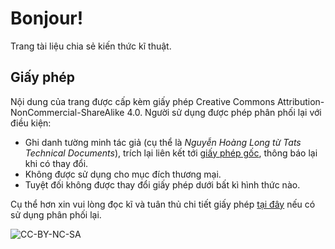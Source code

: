 # Bonjour!

Trang tài liệu chia sẻ kiến thức kĩ thuật.

<!-- Cuộc sống có nhiều niềm vui hơn nếu bạn không phải là người muốn học hết tất cả đống này. -->

## Giấy phép

Nội dung của trang được cấp kèm giấy phép Creative Commons Attribution-NonCommercial-ShareAlike 4.0. Người sử dụng được phép phân phối lại với điều kiện:

- Ghi danh tường minh tác giả (cụ thể là _Nguyễn Hoàng Long từ Tats Technical Documents_<!-- nơi duy nhất người ta được viết docs với giọng bố đời -->), trích lại liên kết tới [giấy phép gốc](https://github.com/tatsupro/tatsupro.github.io/blob/main/LICENSE), thông báo lại khi có thay đổi.
- Không được sử dụng cho mục đích thương mại.
- Tuyệt đối không được thay đổi giấy phép dưới bất kì hình thức nào.

Cụ thể hơn xin vui lòng đọc kĩ và tuân thủ chi tiết giấy phép [tại đây](https://github.com/tatsupro/tatsupro.github.io/blob/main/LICENSE) nếu có sử dụng phân phối lại.

![CC-BY-NC-SA](/assets/cc-by-nc-sa_icon.png)
